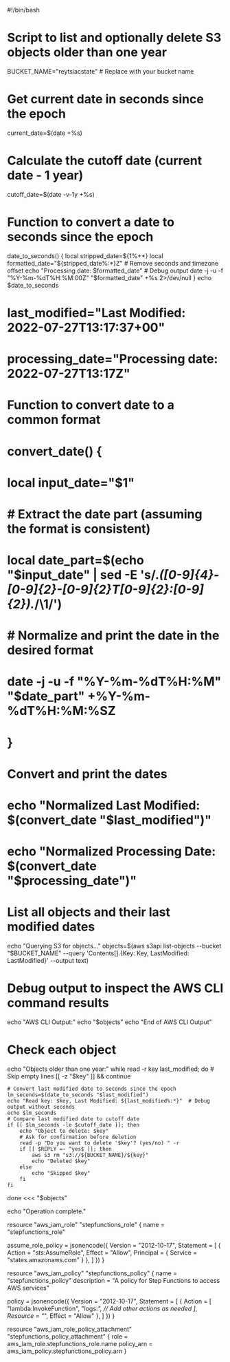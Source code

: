 #!/bin/bash

# Script to list and optionally delete S3 objects older than one year

BUCKET_NAME="reytsiacstate"  # Replace with your bucket name

# Get current date in seconds since the epoch
current_date=$(date +%s)
# Calculate the cutoff date (current date - 1 year)
cutoff_date=$(date -v-1y +%s)

# Function to convert a date to seconds since the epoch
date_to_seconds() {
    local stripped_date=${1%+*}
    local formatted_date="${stripped_date%:*}Z"  # Remove seconds and timezone offset
    echo "Processing date: $formatted_date"  # Debug output
    date -j -u -f "%Y-%m-%dT%H:%M:00Z" "$formatted_date" +%s 2>/dev/null
}
echo $date_to_seconds
# last_modified="Last Modified: 2022-07-27T13:17:37+00"
# processing_date="Processing date: 2022-07-27T13:17Z"

# Function to convert date to a common format
# convert_date() {
#     local input_date="$1"
#     # Extract the date part (assuming the format is consistent)
#     local date_part=$(echo "$input_date" | sed -E 's/.*([0-9]{4}-[0-9]{2}-[0-9]{2}T[0-9]{2}:[0-9]{2}).*/\1/')
#     # Normalize and print the date in the desired format
#     date -j -u -f "%Y-%m-%dT%H:%M" "$date_part" +%Y-%m-%dT%H:%M:%SZ
# }

# Convert and print the dates
# echo "Normalized Last Modified: $(convert_date "$last_modified")"
# echo "Normalized Processing Date: $(convert_date "$processing_date")"
# List all objects and their last modified dates
echo "Querying S3 for objects..."
objects=$(aws s3api list-objects --bucket "$BUCKET_NAME" --query 'Contents[].{Key: Key, LastModified: LastModified}' --output text)

# Debug output to inspect the AWS CLI command results
echo "AWS CLI Output:"
echo "$objects"
echo "End of AWS CLI Output"

# Check each object
echo "Objects older than one year:"
while read -r key last_modified; do
    # Skip empty lines
    [[ -z "$key" ]] && continue

    # Convert last modified date to seconds since the epoch
    lm_seconds=$(date_to_seconds "$last_modified")
    echo "Read key: $key, Last Modified: ${last_modified%:*}"  # Debug output without seconds
    echo $lm_seconds
    # Compare last modified date to cutoff date
    if [[ $lm_seconds -le $cutoff_date ]]; then
        echo "Object to delete: $key"
        # Ask for confirmation before deletion
        read -p "Do you want to delete '$key'? (yes/no) " -r
        if [[ $REPLY =~ ^yes$ ]]; then
            aws s3 rm "s3://${BUCKET_NAME}/${key}"
            echo "Deleted $key"
        else
            echo "Skipped $key"
        fi
    fi
done <<< "$objects"

echo "Operation complete."



resource "aws_iam_role" "stepfunctions_role" {
  name = "stepfunctions_role"

  assume_role_policy = jsonencode({
    Version = "2012-10-17",
    Statement = [
      {
        Action = "sts:AssumeRole",
        Effect = "Allow",
        Principal = {
          Service = "states.amazonaws.com"
        }
      },
    ]
  })
}

resource "aws_iam_policy" "stepfunctions_policy" {
  name        = "stepfunctions_policy"
  description = "A policy for Step Functions to access AWS services"

  policy = jsonencode({
    Version = "2012-10-17",
    Statement = [
      {
        Action = [
          "lambda:InvokeFunction",
          "logs:*",
          // Add other actions as needed
        ],
        Resource = "*",
        Effect   = "Allow"
      },
    ]
  })
}

resource "aws_iam_role_policy_attachment" "stepfunctions_policy_attachment" {
  role       = aws_iam_role.stepfunctions_role.name
  policy_arn = aws_iam_policy.stepfunctions_policy.arn
}

